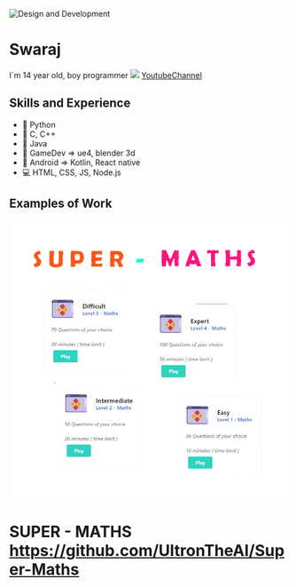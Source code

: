 
![Design and Development](https://st4.depositphotos.com/1001941/22640/v/450/depositphotos_226406714-stock-illustration-analyst-working-laptop-different-programing.jpg)


# Swaraj
I`m 14 year old, boy programmer <a href="https://www.instagram.com/pro_epic_programmer/"><img src="https://upload.wikimedia.org/wikipedia/commons/thumb/a/a5/Instagram_icon.png/2048px-Instagram_icon.png"></a>
<a href="https://www.youtube.com/channel/UCgxCHhiP2ckGHQhdDWrFEwA">YoutubeChannel</a>

## Skills and Experience
* 🎄 Python
* 🎄 C, C++
* 🎄 Java
* 🎄 GameDev => ue4, blender 3d
* 📱 Android => Kotlin, React native
* 💻 HTML, CSS, JS, Node.js

## Examples of Work
<img src="https://raw.githubusercontent.com/UltronTheAI/Super-Maths/main/Demo.png" width="512">

# SUPER - MATHS  https://github.com/UltronTheAI/Super-Maths

